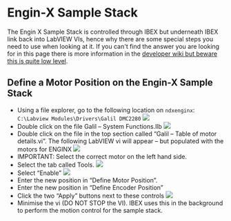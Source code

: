 # Engin-X Sample Stack

The Engin X Sample Stack is controlled through IBEX but underneath IBEX link back into LabVIEW VIs, hence why there are some special steps you need to use when looking at it. If you can't find the answer you are looking for in this page there is more information in the [developer wiki but beware this is quite low level](https://isiscomputinggroup.github.io/ibex_developers_manual/specific_iocs/motors/EnginX-Sample-Positioner.html).

## Define a Motor Position on the Engin-X Sample Stack
- Using a file explorer, go to the following location on `ndxenginx`: `C:\Labview Modules\Drivers\Galil DMC2280`
![](https://raw.githubusercontent.com/wiki/ISISComputingGroup/ibex_user_manual/enginx_sample_stack_1.png)
- Double click on the file Galil – System Functions.llb
![](https://raw.githubusercontent.com/wiki/ISISComputingGroup/ibex_user_manual/enginx_sample_stack_2.png)
- Double click on the file in the top section called “Galil – Table of motor details.vi”. The following LabVIEW vi will appear – but populated with the motors for ENGINX
![](https://raw.githubusercontent.com/wiki/ISISComputingGroup/ibex_user_manual/enginx_sample_stack_3.png)
- IMPORTANT: Select the correct motor on the left hand side.
- Select the tab called Tools. 
![](https://raw.githubusercontent.com/wiki/ISISComputingGroup/ibex_user_manual/enginx_sample_stack_4.png)
- Select “Enable” 
![](https://raw.githubusercontent.com/wiki/ISISComputingGroup/ibex_user_manual/enginx_sample_stack_5.png)
- Enter the new position in “Define Motor Position”. 
- Enter the new position in “Define Encoder Position”
- Click the two “Apply” buttons next to these controls
![](https://raw.githubusercontent.com/wiki/ISISComputingGroup/ibex_user_manual/enginx_sample_stack_6.png)
- Minimise the vi (DO NOT STOP the VI). IBEX uses this in the background to perform the motion control for the sample stack.
